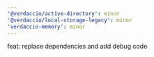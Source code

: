```yaml
---
'@verdaccio/active-directory': minor
'@verdaccio/local-storage-legacy': minor
'verdaccio-memory': minor
---
```


feat: replace dependencies and add debug code
